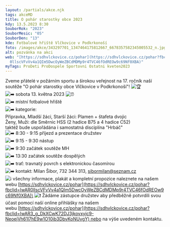 ```yaml
---
layout: /partials/akce.njk
tags: akceMD
title: O pohár starostky obce 2023
kdy: 13.5.2023 8:30
SouborRok: "2023"
SouborMesic: "05"
SouborDen: "13"
kde: Fotbalové hřiště Vlčkovice v Podkrkonoší
foto: /images/akce/343297701_1347464175812667_6678357582345005532_n.jpg
alt: pozvánka na akci
web: "[https://sdhvlckovice.cz/pohar](https://sdhvlckovice.cz/pohar?fbclid=IwAR\
  0llscVFvVv4a1QIm5DwcOyWeZBCdMDMp9r4TVC46fOdREOw9c69Nf0XBA)"
myTags: ProDeti ProDospele Sportovni Ostatni kveten2023
---
```

<!--StartFragment-->

Zveme přátelé v požárním sportu a širokou veřejnost na 17. ročník naší soutěže "O pohár starostky obce Vlčkovice v Podkrkonoší"! ![🏆](https://static.xx.fbcdn.net/images/emoji.php/v9/t17/1.5/16/1f3c6.png)\
![➡️](https://static.xx.fbcdn.net/images/emoji.php/v9/t25/1.5/16/27a1.png) sobota 13. května 2023 ![⏰](https://static.xx.fbcdn.net/images/emoji.php/v9/tbb/1.5/16/23f0.png)\
![➡️](https://static.xx.fbcdn.net/images/emoji.php/v9/t25/1.5/16/27a1.png) místní fotbalové hřiště\
![➡️](https://static.xx.fbcdn.net/images/emoji.php/v9/t25/1.5/16/27a1.png) kategorie:\
Přípravka, Mladší žáci, Starší žáci: Plamen + štafeta dvojic\
Ženy, Muži: dle Směrnic HSS (2 hadice B75 a 4 hadice C52)\
taktéž bude uspořádána i samostatná disciplína "Hrbáč"\
![➡️](https://static.xx.fbcdn.net/images/emoji.php/v9/t25/1.5/16/27a1.png) 8:30 - 9:15 příjezd a prezentace družstev\
![➡️](https://static.xx.fbcdn.net/images/emoji.php/v9/t25/1.5/16/27a1.png) 9:15 - 9:30 nástup\
![➡️](https://static.xx.fbcdn.net/images/emoji.php/v9/t25/1.5/16/27a1.png) 9:30 začátek soutěže MH\
![➡️](https://static.xx.fbcdn.net/images/emoji.php/v9/t25/1.5/16/27a1.png) 13:30 začátek soutěže dospělých\
![➡️](https://static.xx.fbcdn.net/images/emoji.php/v9/t25/1.5/16/27a1.png) trať: travnatý povrch s elektronickou časomírou\
![➡️](https://static.xx.fbcdn.net/images/emoji.php/v9/t25/1.5/16/27a1.png) kontakt: Milan Šibor, 732 344 313, sibormilan@seznam.cz\
![ℹ️](https://static.xx.fbcdn.net/images/emoji.php/v9/t15/1.5/16/2139.png) všechny informace, plakát a kompletní propozice naleznete na našem webu [https://sdhvlckovice.cz/pohar](https://sdhvlckovice.cz/pohar?fbclid=IwAR0llscVFvVv4a1QIm5DwcOyWeZBCdMDMp9r4TVC46fOdREOw9c69Nf0XBA)\
![❗](https://static.xx.fbcdn.net/images/emoji.php/v9/td7/1.5/16/2757.png) Žádáme zástupce družstev aby předběžně potvrdili svou účast pomocí naší online přihlášky na našem webu [https://sdhvlckovice.cz/pohar](https://sdhvlckovice.cz/pohar?fbclid=IwAR3_g_DkXCwK72DJ3jkovxyjc9-NeoejVh61l7hE9w1O10ib3DbvKoNUvgY) nebo na výše uvedeném kontaktu.

<!--EndFragment-->